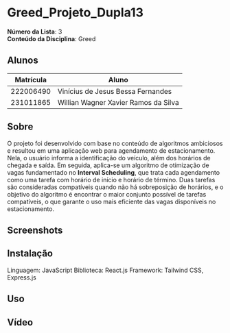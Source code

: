 # Greed_Projeto_Dupla13

**Número da Lista**: 3<br>
**Conteúdo da Disciplina**: Greed<br>

## Alunos
|Matrícula | Aluno |
| -- | -- |
| 222006490  |  Vinícius de Jesus Bessa Fernandes |
| 231011865  |  Willian Wagner Xavier Ramos da Silva |

## Sobre 
[Descreva os objetivos do seu projeto e como ele funciona. ]: #
O projeto foi desenvolvido com base no conteúdo de algoritmos ambiciosos e resultou em uma aplicação web para agendamento de estacionamento. Nela, o usuário informa a identificação do veículo, além dos horários de chegada e saída. Em seguida, aplica-se um algoritmo de otimização de vagas fundamentado no **Interval Scheduling**, que trata cada agendamento como uma tarefa com horário de início e horário de término.
Duas tarefas são consideradas compatíveis quando não há sobreposição de horários, e o objetivo do algoritmo é encontrar o maior conjunto possível de tarefas compatíveis, o que garante o uso mais eficiente das vagas disponíveis no estacionamento.

## Screenshots
[Adicione 3 ou mais screenshots do projeto em funcionamento.]: #

## Instalação
[**Linguagem**: xxxxxx<br>]: #
[**Framework**: (caso exista)]: #<br>
Linguagem: JavaScript
Biblioteca: React.js
Framework: Tailwind CSS, Express.js

## Uso
[Explique como usar seu projeto caso haja algum passo a passo após o comando de execução.]: #

## Vídeo
[Quaisquer outras informações sobre seu projeto podem ser descritas abaixo.]: #
